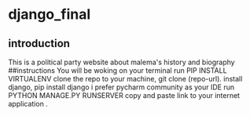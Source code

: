 # django_final
## introduction
This is a political party website about malema's history and biography
##instructions
You will be woking on your terminal
run PIP INSTALL VIRTUALENV
clone the repo to your machine, git clone (repo-url).
install django, pip install django
i prefer pycharm community as your IDE 
run PYTHON MANAGE.PY RUNSERVER 
copy and paste link to your internet application .
